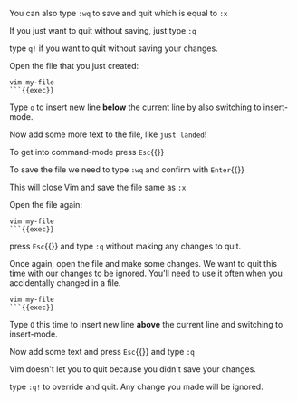 You can also type `:wq` to save and quit which is equal to `:x`

If you just want to quit without saving, just type `:q`

type `q!` if you want to quit without saving your changes.

Open the file that you just created:

```plain
vim my-file
```{{exec}}
```

Type `o` to insert new line **below** the current line by also switching to insert-mode.

Now add some more text to the file, like `just landed`!

To get into command-mode press `Esc`{{}}

To save the file we need to type `:wq` and confirm with `Enter`{{}}

This will close Vim and save the file same as `:x`

Open the file again:

```plain
vim my-file
```{{exec}}
```

press `Esc`{{}} and type `:q` without making any changes to quit.

Once again, open the file and make some changes. We want to quit this time with our changes to be ignored. You'll need to use it often when you accidentally changed in a file.

```plain
vim my-file
```{{exec}}
```

Type `O` this time to insert new line **above** the current line and switching to insert-mode.

Now add some text and press `Esc`{{}} and type `:q`

Vim doesn't let you to quit because you didn't save your changes. 

type `:q!` to override and quit. Any change you made will be ignored.